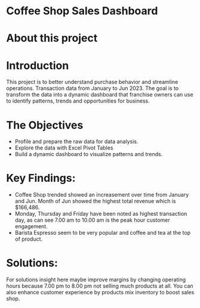 # Coffee Shop Sales Dashboard
# About this project
# Introduction
This project is to better understand purchase behavior and streamline operations. Transaction data from January to Jun 2023. The goal is to transform the data into a dynamic dashboard that franchise owners can use to identify patterns, trends and opportunities for business.

# The Objectives
- Profile and prepare the raw data for data analysis.
- Explore the data with Excel Pivot Tables
- Build a dynamic dashboard to visualize patterns and trends.
# Key Findings:
- Coffee Shop trended showed an increasement over time from January and Jun. Month of Jun showed the highest total revenue which is $166,486.
- Monday, Thursday and Friday have been noted as highest transaction day, as can see 7.00 am to 10.00 am is the peak hour customer engagement.
- Barista Espresso seem to be very popular and coffee and tea at the top of product.
# Solutions:
For solutions insight here maybe improve margins by changing operating hours because 7.00 pm to 8.00 pm not selling much products at all. You can also enhance customer experience by products mix inventory to boost sales shop.
